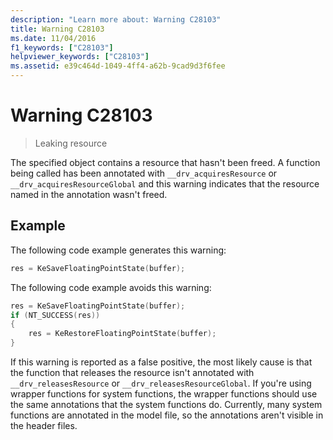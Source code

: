 ```yaml
---
description: "Learn more about: Warning C28103"
title: Warning C28103
ms.date: 11/04/2016
f1_keywords: ["C28103"]
helpviewer_keywords: ["C28103"]
ms.assetid: e39c464d-1049-4ff4-a62b-9cad9d3f6fee
---
```

# Warning C28103

> Leaking resource

The specified object contains a resource that hasn't been freed. A function being called has been annotated with `__drv_acquiresResource` or `__drv_acquiresResourceGlobal` and this warning indicates that the resource named in the annotation wasn't freed.

## Example

The following code example generates this warning:

```cpp
res = KeSaveFloatingPointState(buffer);
```

The following code example avoids this warning:

```cpp
res = KeSaveFloatingPointState(buffer);
if (NT_SUCCESS(res))
{
    res = KeRestoreFloatingPointState(buffer);
}
```

If this warning is reported as a false positive, the most likely cause is that the function that releases the resource isn't annotated with `__drv_releasesResource` or `__drv_releasesResourceGlobal`. If you're using wrapper functions for system functions, the wrapper functions should use the same annotations that the system functions do. Currently, many system functions are annotated in the model file, so the annotations aren't visible in the header files.

